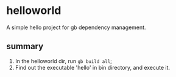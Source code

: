 # helloworld
A simple hello project for gb dependency management.
 
## summary
 1. In the helloworld dir, run `gb build all`;
 2. Find out the executable 'hello' in bin directory, and execute it.
